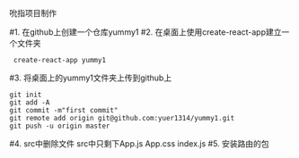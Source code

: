 吮指项目制作

#1. 在github上创建一个仓库yummy1
#2. 在桌面上使用create-react-app建立一个文件夹

```
 create-react-app yummy1

```
#3. 将桌面上的yummy1文件夹上传到github上

```
git init
git add -A
git commit -m"first commit"
git remote add origin git@github.com:yuer1314/yummy1.git
git push -u origin master

```
#4. src中删除文件
 src中只剩下App.js  App.css  index.js
#5. 安装路由的包



